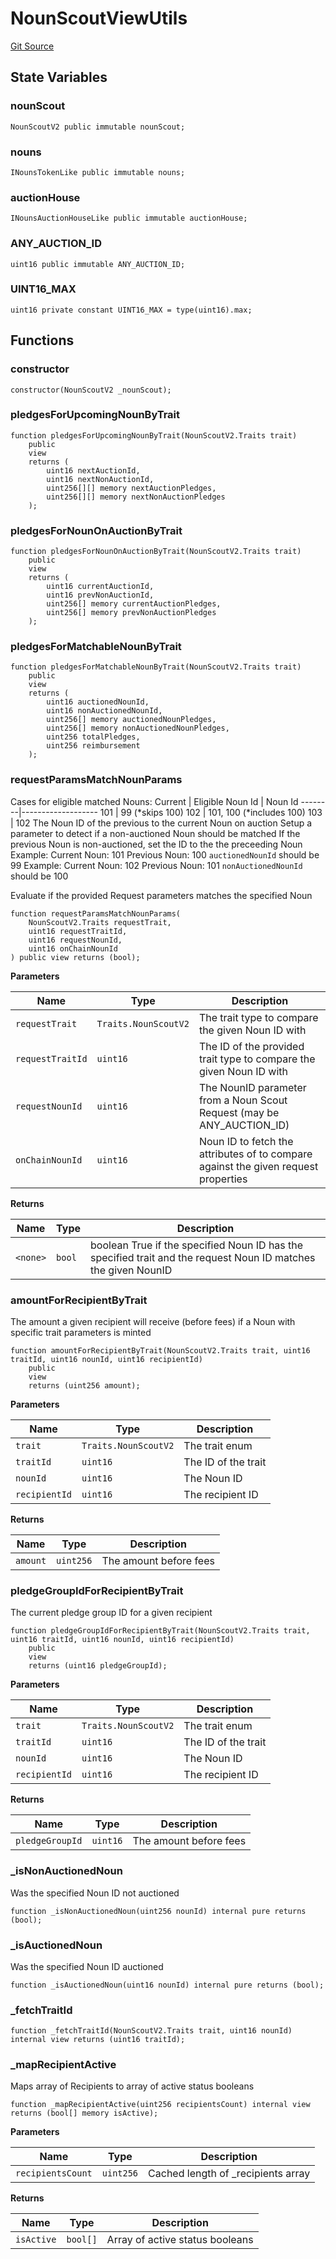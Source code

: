 # NounScoutViewUtils
[Git Source](https://github.com/lastpunk9999/noun-scout-contract/blob/4931ca85f3f8c4a5eb8112a354fc4bbc71b200a3/src/NounScoutViewUtils.sol)


## State Variables
### nounScout

```solidity
NounScoutV2 public immutable nounScout;
```


### nouns

```solidity
INounsTokenLike public immutable nouns;
```


### auctionHouse

```solidity
INounsAuctionHouseLike public immutable auctionHouse;
```


### ANY_AUCTION_ID

```solidity
uint16 public immutable ANY_AUCTION_ID;
```


### UINT16_MAX

```solidity
uint16 private constant UINT16_MAX = type(uint16).max;
```


## Functions
### constructor


```solidity
constructor(NounScoutV2 _nounScout);
```

### pledgesForUpcomingNounByTrait


```solidity
function pledgesForUpcomingNounByTrait(NounScoutV2.Traits trait)
    public
    view
    returns (
        uint16 nextAuctionId,
        uint16 nextNonAuctionId,
        uint256[][] memory nextAuctionPledges,
        uint256[][] memory nextNonAuctionPledges
    );
```

### pledgesForNounOnAuctionByTrait


```solidity
function pledgesForNounOnAuctionByTrait(NounScoutV2.Traits trait)
    public
    view
    returns (
        uint16 currentAuctionId,
        uint16 prevNonAuctionId,
        uint256[] memory currentAuctionPledges,
        uint256[] memory prevNonAuctionPledges
    );
```

### pledgesForMatchableNounByTrait


```solidity
function pledgesForMatchableNounByTrait(NounScoutV2.Traits trait)
    public
    view
    returns (
        uint16 auctionedNounId,
        uint16 nonAuctionedNounId,
        uint256[] memory auctionedNounPledges,
        uint256[] memory nonAuctionedNounPledges,
        uint256 totalPledges,
        uint256 reimbursement
    );
```

### requestParamsMatchNounParams

Cases for eligible matched Nouns:
Current | Eligible
Noun Id | Noun Id
--------|-------------------
101 | 99 (*skips 100)
102 | 101, 100 (*includes 100)
103 | 102
The Noun ID of the previous to the current Noun on auction
Setup a parameter to detect if a non-auctioned Noun should  be matched
If the previous Noun is non-auctioned, set the ID to the the preceeding Noun
Example:
Current Noun: 101
Previous Noun: 100
`auctionedNounId` should be 99
Example:
Current Noun: 102
Previous Noun: 101
`nonAuctionedNounId` should be 100

Evaluate if the provided Request parameters matches the specified Noun


```solidity
function requestParamsMatchNounParams(
    NounScoutV2.Traits requestTrait,
    uint16 requestTraitId,
    uint16 requestNounId,
    uint16 onChainNounId
) public view returns (bool);
```
**Parameters**

|Name|Type|Description|
|----|----|-----------|
|`requestTrait`|`Traits.NounScoutV2`|The trait type to compare the given Noun ID with|
|`requestTraitId`|`uint16`|The ID of the provided trait type to compare the given Noun ID with|
|`requestNounId`|`uint16`|The NounID parameter from a Noun Scout Request (may be ANY_AUCTION_ID)|
|`onChainNounId`|`uint16`|Noun ID to fetch the attributes of to compare against the given request properties|

**Returns**

|Name|Type|Description|
|----|----|-----------|
|`<none>`|`bool`|boolean True if the specified Noun ID has the specified trait and the request Noun ID matches the given NounID|


### amountForRecipientByTrait

The amount a given recipient will receive (before fees) if a Noun with specific trait parameters is minted


```solidity
function amountForRecipientByTrait(NounScoutV2.Traits trait, uint16 traitId, uint16 nounId, uint16 recipientId)
    public
    view
    returns (uint256 amount);
```
**Parameters**

|Name|Type|Description|
|----|----|-----------|
|`trait`|`Traits.NounScoutV2`|The trait enum|
|`traitId`|`uint16`|The ID of the trait|
|`nounId`|`uint16`|The Noun ID|
|`recipientId`|`uint16`|The recipient ID|

**Returns**

|Name|Type|Description|
|----|----|-----------|
|`amount`|`uint256`|The amount before fees|


### pledgeGroupIdForRecipientByTrait

The current pledge group ID for a given recipient


```solidity
function pledgeGroupIdForRecipientByTrait(NounScoutV2.Traits trait, uint16 traitId, uint16 nounId, uint16 recipientId)
    public
    view
    returns (uint16 pledgeGroupId);
```
**Parameters**

|Name|Type|Description|
|----|----|-----------|
|`trait`|`Traits.NounScoutV2`|The trait enum|
|`traitId`|`uint16`|The ID of the trait|
|`nounId`|`uint16`|The Noun ID|
|`recipientId`|`uint16`|The recipient ID|

**Returns**

|Name|Type|Description|
|----|----|-----------|
|`pledgeGroupId`|`uint16`|The amount before fees|


### _isNonAuctionedNoun

Was the specified Noun ID not auctioned


```solidity
function _isNonAuctionedNoun(uint256 nounId) internal pure returns (bool);
```

### _isAuctionedNoun

Was the specified Noun ID auctioned


```solidity
function _isAuctionedNoun(uint16 nounId) internal pure returns (bool);
```

### _fetchTraitId


```solidity
function _fetchTraitId(NounScoutV2.Traits trait, uint16 nounId) internal view returns (uint16 traitId);
```

### _mapRecipientActive

Maps array of Recipients to array of active status booleans


```solidity
function _mapRecipientActive(uint256 recipientsCount) internal view returns (bool[] memory isActive);
```
**Parameters**

|Name|Type|Description|
|----|----|-----------|
|`recipientsCount`|`uint256`|Cached length of _recipients array|

**Returns**

|Name|Type|Description|
|----|----|-----------|
|`isActive`|`bool[]`|Array of active status booleans|


